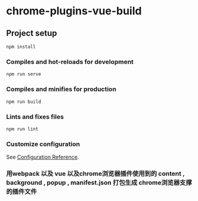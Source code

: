 # chrome-plugins-vue-build

## Project setup
```
npm install
```

### Compiles and hot-reloads for development
```
npm run serve
```

### Compiles and minifies for production
```
npm run build
```

### Lints and fixes files
```
npm run lint
```

### Customize configuration
See [Configuration Reference](https://cli.vuejs.org/config/).

### 用webpack 以及 vue 以及chrome浏览器插件使用到的 content , background , popup , manifest.json 打包生成 chrome浏览器支撑的插件文件


